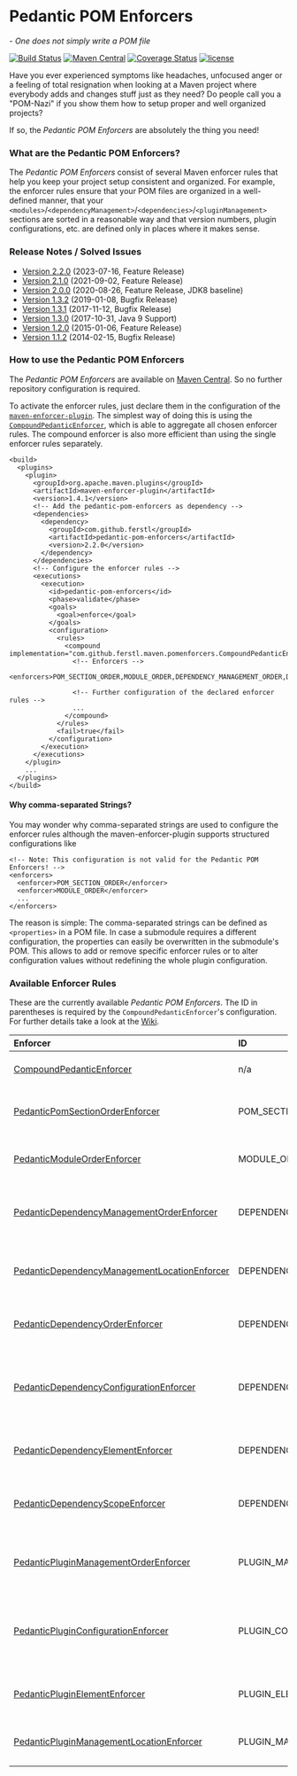 # Pedantic POM Enforcers

*- One does not simply write a POM file*

[![Build Status](https://github.com/ferstl/pedantic-pom-enforcers/actions/workflows/maven.yml/badge.svg)](https://github.com/ferstl/pedantic-pom-enforcers/actions/workflows/maven.yml) [![Maven Central](https://maven-badges.herokuapp.com/maven-central/com.github.ferstl/pedantic-pom-enforcers/badge.svg)](https://maven-badges.herokuapp.com/maven-central/com.github.ferstl/pedantic-pom-enforcers) [![Coverage Status](https://coveralls.io/repos/github/ferstl/pedantic-pom-enforcers/badge.svg?branch=master)](https://coveralls.io/github/ferstl/pedantic-pom-enforcers?branch=master) [![license](https://img.shields.io/badge/License-Apache%202.0-blue.svg)](https://opensource.org/licenses/Apache-2.0)

Have you ever experienced symptoms like headaches, unfocused anger or a feeling of total resignation when looking at a Maven project where everybody adds and changes stuff just as they need? Do people call you a "POM-Nazi" if you show them how to setup proper and well organized projects?

If so, the *Pedantic POM Enforcers* are absolutely the thing you need!

### What are the Pedantic POM Enforcers?

The *Pedantic POM Enforcers* consist of several Maven enforcer rules that help you keep your project setup consistent and organized. For example, the enforcer rules ensure that your POM files are organized in a well-defined manner, that your `<modules>`/`<dependencyManagement>`/`<dependencies>`/`<pluginManagement>` sections are sorted in a reasonable way and that version numbers, plugin configurations, etc. are defined only in places where it makes sense.

### Release Notes / Solved Issues

- [Version 2.2.0](https://github.com/ferstl/pedantic-pom-enforcers/releases/tag/pedantic-pom-enforcers-2.2.0) (2023-07-16, Feature Release)
- [Version 2.1.0](https://github.com/ferstl/pedantic-pom-enforcers/releases/tag/pedantic-pom-enforcers-2.1.0) (2021-09-02, Feature Release)
- [Version 2.0.0](https://github.com/ferstl/pedantic-pom-enforcers/releases/tag/pedantic-pom-enforcers-2.0.0) (2020-08-26, Feature Release, JDK8 baseline)
- [Version 1.3.2](https://github.com/ferstl/pedantic-pom-enforcers/releases/tag/pedantic-pom-enforcers-1.3.2) (2019-01-08, Bugfix Release)
- [Version 1.3.1](https://github.com/ferstl/pedantic-pom-enforcers/releases/tag/pedantic-pom-enforcers-1.3.1) (2017-11-12, Bugfix Release)
- [Version 1.3.0](https://github.com/ferstl/pedantic-pom-enforcers/releases/tag/pedantic-pom-enforcers-1.3.0) (2017-10-31, Java 9 Support)
- [Version 1.2.0](https://github.com/ferstl/pedantic-pom-enforcers/issues?q=milestone%3A%22Version+1.2.0%22+is%3Aclosed) (2015-01-06, Feature Release)
- [Version 1.1.2](https://github.com/ferstl/pedantic-pom-enforcers/issues?milestone=1&state=closed) (2014-02-15, Bugfix Release)

### How to use the Pedantic POM Enforcers

The *Pedantic POM Enforcers* are available on [Maven Central](https://repo1.maven.org/maven2/com/github/ferstl/pedantic-pom-enforcers/). So no further repository configuration is required.

To activate the enforcer rules, just declare them in the configuration of the [`maven-enforcer-plugin`](http://maven.apache.org/enforcer/maven-enforcer-plugin/). The simplest way of doing this is using the [`CompoundPedanticEnforcer`](https://github.com/ferstl/pedantic-pom-enforcers/wiki/CompoundPedanticEnforcer), which is able to aggregate all chosen enforcer rules. The compound enforcer is also more efficient than using the single enforcer rules separately.

    <build>
      <plugins>
        <plugin>
          <groupId>org.apache.maven.plugins</groupId>
          <artifactId>maven-enforcer-plugin</artifactId>
          <version>1.4.1</version>
          <!-- Add the pedantic-pom-enforcers as dependency -->
          <dependencies>
            <dependency>
              <groupId>com.github.ferstl</groupId>
              <artifactId>pedantic-pom-enforcers</artifactId>
              <version>2.2.0</version>
            </dependency>
          </dependencies>
          <!-- Configure the enforcer rules -->
          <executions>
            <execution>
              <id>pedantic-pom-enforcers</id>
              <phase>validate</phase>
              <goals>
                <goal>enforce</goal>
              </goals>
              <configuration>
                <rules>
                  <compound implementation="com.github.ferstl.maven.pomenforcers.CompoundPedanticEnforcer">
                    <!-- Enforcers -->
                    <enforcers>POM_SECTION_ORDER,MODULE_ORDER,DEPENDENCY_MANAGEMENT_ORDER,DEPENDENCY_ORDER,PLUGIN_MANAGEMENT_ORDER</enforcers>
                  
                    <!-- Further configuration of the declared enforcer rules -->
                    ...
                  </compound>
                </rules>
                <fail>true</fail>
              </configuration>
            </execution>
          </executions>
        </plugin>
        ...
      </plugins>
    </build>

#### Why comma-separated Strings?

You may wonder why comma-separated strings are used to configure the enforcer rules although the maven-enforcer-plugin supports structured configurations like

    <!-- Note: This configuration is not valid for the Pedantic POM Enforcers! -->
    <enforcers>
      <enforcer>POM_SECTION_ORDER</enforcer>
      <enforcer>MODULE_ORDER</enforcer>
      ...
    </enforcers>

The reason is simple: The comma-separated strings can be defined as `<properties>` in a POM file. In case a submodule requires a different configuration, the properties can easily be overwritten in the submodule's POM. This allows to add or remove specific enforcer rules or to alter configuration values without redefining the whole plugin configuration.

### Available Enforcer Rules

These are the currently available *Pedantic POM Enforcers*. The ID in parentheses is required by the `CompoundPedanticEnforcer`'s configuration. For further details take a look at the [Wiki](https://github.com/ferstl/pedantic-pom-enforcers/wiki/PedanticEnforcerRule).

| Enforcer                                                                                     | ID                             | Description                                                                                                            |
|:---------------------------------------------------------------------------------------------|:-------------------------------|:-----------------------------------------------------------------------------------------------------------------------|
| [CompoundPedanticEnforcer](CompoundPedanticEnforcer)                                         | n/a                            | Used to aggregate several pedantic enforcer rules.                                                                     |
| [PedanticPomSectionOrderEnforcer](PedanticPomSectionOrderEnforcer)                           | POM_SECTION_ORDER              | This enforcer makes sure that the sections in your POM files are in a defined order.                                   |
| [PedanticModuleOrderEnforcer](PedanticModuleOrderEnforcer)                                   | MODULE_ORDER                   | This enforcer makes sure that your `modules` section is sorted alphabetically.                                         |
| [PedanticDependencyManagementOrderEnforcer](PedanticDependencyManagementOrderEnforcer)       | DEPENDENCY_MANAGEMENT_ORDER    | This enforcer makes sure that all artifacts in your dependency management are ordered.                                 |
| [PedanticDependencyManagementLocationEnforcer](PedanticDependencyManagementLocationEnforcer) | DEPENDENCY_MANAGEMENT_LOCATION | Enforces that only a well-defined set of POMs may declare dependency management.                                       |
| [PedanticDependencyOrderEnforcer](PedanticDependencyOrderEnforcer)                           | DEPENDENCY_ORDER               | This enforcer makes sure that all artifacts in your dependencies section are ordered.                                  |
| [PedanticDependencyConfigurationEnforcer](PedanticDependencyConfigurationEnforcer)           | DEPENDENCY_CONFIGURATION       | This enforcer makes sure that dependency versions and exclusions are declared in the `<dependencyManagement>` section. |
| [PedanticDependencyElementEnforcer](PedanticDependencyElementEnforcer)                       | DEPENDENCY_ELEMENT             | This enforcer makes sure that elements in the <dependencyManagement> and <dependencies> sections are ordered.          |
| [PedanticDependencyScopeEnforcer](PedanticDependencyScopeEnforcer)                           | DEPENDENCY_SCOPE               | Enforces that the configured dependencies have to be defined within a specific scope.                                  |
| [PedanticPluginManagementOrderEnforcer](PedanticPluginManagementOrderEnforcer)               | PLUGIN_MANAGEMENT_ORDER        | This enforcer makes sure that all plugins in your plugin management section are ordered.                               |
| [PedanticPluginConfigurationEnforcer](PedanticPluginConfigurationEnforcer)                   | PLUGIN_CONFIGURATION           | Enforces that plugin versions, configurations and dependencies are defined in the `<pluginManagement>` section.        |
| [PedanticPluginElementEnforcer](PedanticPluginElementEnforcer)                               | PLUGIN_ELEMENT                 | This enforcer makes sure that elements in the <pluginManagement> and <plugins> sections are ordered.                   |
| [PedanticPluginManagementLocationEnforcer](PedanticPluginManagementLocationEnforcer)         | PLUGIN_MANAGEMENT_LOCATION     | Enforces that only a well-defined set of POMs may declare plugin management.                                           |

